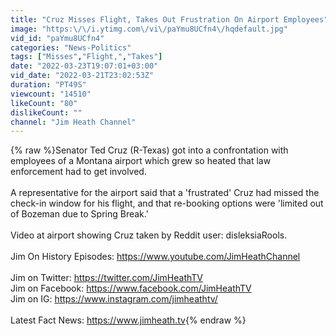 ```yaml
---
title: "Cruz Misses Flight, Takes Out Frustration On Airport Employees"
image: "https:\/\/i.ytimg.com\/vi\/paYmu8UCfn4\/hqdefault.jpg"
vid_id: "paYmu8UCfn4"
categories: "News-Politics"
tags: ["Misses","Flight,","Takes"]
date: "2022-03-23T19:07:01+03:00"
vid_date: "2022-03-21T23:02:53Z"
duration: "PT49S"
viewcount: "14510"
likeCount: "80"
dislikeCount: ""
channel: "Jim Heath Channel"
---
```

{% raw %}Senator Ted Cruz (R-Texas) got into a confrontation with employees of a Montana airport which grew so heated that law enforcement had to get involved. <br /><br />A representative for the airport said that a 'frustrated' Cruz had missed the check-in window for his flight, and that re-booking options were 'limited out of Bozeman due to Spring Break.' <br /><br />Video at airport showing Cruz taken by Reddit user: disleksiaRools.<br /><br />Jim On History Episodes: <a rel="nofollow" target="blank" href="https://www.youtube.com/JimHeathChannel">https://www.youtube.com/JimHeathChannel</a><br /><br />Jim on Twitter: <a rel="nofollow" target="blank" href="https://twitter.com/JimHeathTV">https://twitter.com/JimHeathTV</a><br />Jim on Facebook: <a rel="nofollow" target="blank" href="https://www.facebook.com/JimHeathTV">https://www.facebook.com/JimHeathTV</a><br />Jim on IG: <a rel="nofollow" target="blank" href="https://www.instagram.com/jimheathtv/">https://www.instagram.com/jimheathtv/</a><br /><br />Latest Fact News: <a rel="nofollow" target="blank" href="https://www.jimheath.tv">https://www.jimheath.tv</a>{% endraw %}
